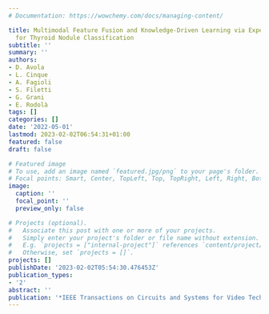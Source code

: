 ```yaml
---
# Documentation: https://wowchemy.com/docs/managing-content/

title: Multimodal Feature Fusion and Knowledge-Driven Learning via Experts Consult
  for Thyroid Nodule Classification
subtitle: ''
summary: ''
authors:
- D. Avola
- L. Cinque
- A. Fagioli
- S. Filetti
- G. Grani
- E. Rodolà
tags: []
categories: []
date: '2022-05-01'
lastmod: 2023-02-02T06:54:31+01:00
featured: false
draft: false

# Featured image
# To use, add an image named `featured.jpg/png` to your page's folder.
# Focal points: Smart, Center, TopLeft, Top, TopRight, Left, Right, BottomLeft, Bottom, BottomRight.
image:
  caption: ''
  focal_point: ''
  preview_only: false

# Projects (optional).
#   Associate this post with one or more of your projects.
#   Simply enter your project's folder or file name without extension.
#   E.g. `projects = ["internal-project"]` references `content/project/deep-learning/index.md`.
#   Otherwise, set `projects = []`.
projects: []
publishDate: '2023-02-02T05:54:30.476453Z'
publication_types:
- '2'
abstract: ''
publication: '*IEEE Transactions on Circuits and Systems for Video Technology (TCSVT)*'
---
```

